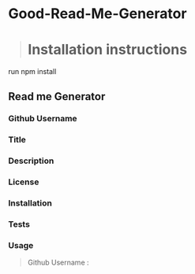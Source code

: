 # Good-Read-Me-Generator
># Installation instructions
run npm install 
## Read me Generator
### Github Username 
### Title
### Description
### License
### Installation
### Tests
### Usage 

>Github Username : 

